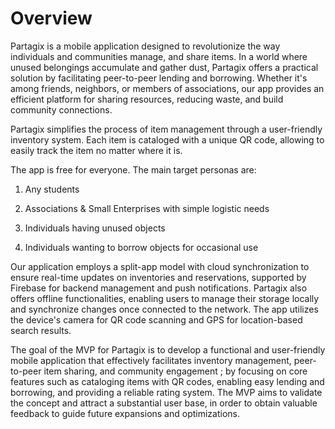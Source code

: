# Overview

Partagix is a mobile application designed to revolutionize the way individuals and communities manage, and share items. In a world where unused belongings accumulate and gather dust, Partagix offers a practical solution by facilitating peer-to-peer lending and borrowing. Whether it's among friends, neighbors, or members of associations, our app provides an efficient platform for sharing resources, reducing waste, and build community connections.

Partagix simplifies the process of item management through a user-friendly inventory system. Each item is cataloged with a unique QR code, allowing to easily track the item no matter where it is.

The app is free for everyone. The main target personas are:

1. Any students
  
2. Associations & Small Enterprises with simple logistic needs

3. Individuals having unused objects
   
4. Individuals wanting to borrow objects for occasional use

Our application employs a split-app model with cloud synchronization to ensure real-time updates on inventories and reservations, supported by Firebase for backend management and push notifications. Partagix also offers offline functionalities, enabling users to manage their storage locally and synchronize changes once connected to the network. The app utilizes the device's camera for QR code scanning and GPS for location-based search results.

The goal of the MVP for Partagix is to develop a functional and user-friendly mobile application that effectively facilitates inventory management, peer-to-peer item sharing, and community engagement ; by focusing on core features such as cataloging items with QR codes, enabling easy lending and borrowing, and providing a reliable rating system. The MVP aims to validate the concept and attract a substantial user base, in order to obtain valuable feedback to guide future expansions and optimizations.
